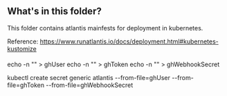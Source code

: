 ## What's in this folder?

This folder contains atlantis mainfests for deployment in kubernetes.

Reference: https://www.runatlantis.io/docs/deployment.html#kubernetes-kustomize

####

echo -n "" > ghUser
echo -n "" > ghToken
echo -n "" > ghWebhookSecret

kubectl create secret generic atlantis --from-file=ghUser --from-file=ghToken --from-file=ghWebhookSecret

